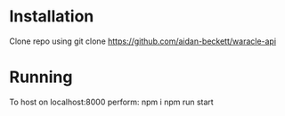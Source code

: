# Installation
Clone repo using git clone https://github.com/aidan-beckett/waracle-api

# Running
To host on localhost:8000 perform:
npm i
npm run start